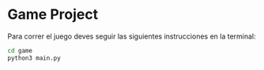 # Game Project

Para correr el juego deves seguir las siguientes instrucciones en la terminal:

```sh
cd game
python3 main.py
```
